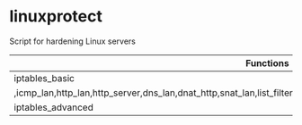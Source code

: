 # linuxprotect
Script for hardening Linux servers


| Functions  | Keyword|
| ----- | ------ |
| iptables_basic | status,dns_ext,http_ext,dhcp_ext,icmp_ext,ssh_ext,ssh_server
,icmp_lan,http_lan,http_server,dns_lan,dnat_http,snat_lan,list_filter,list_nat,delete_selective,restart_firewall,policy_default |
| iptables_advanced | status |
